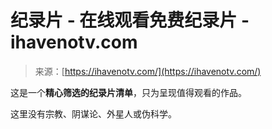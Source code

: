 <!--yml

分类：未分类

日期：2024年5月27日 14:47:29

-->

# 纪录片 - 在线观看免费纪录片 - ihavenotv.com

> 来源：[https://ihavenotv.com/](https://ihavenotv.com/)

这是一个**精心筛选的纪录片清单**，只为呈现值得观看的作品。

这里没有宗教、阴谋论、外星人或伪科学。
